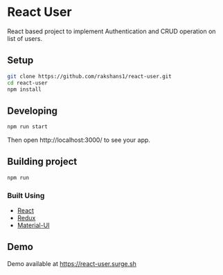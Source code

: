 React User
========================================

React based project to implement Authentication and CRUD operation on list of users.


## Setup

```bash
git clone https://github.com/rakshans1/react-user.git
cd react-user
npm install
```

## Developing

```bash
npm run start
```

Then open http://localhost:3000/ to see your app.

## Building project

```bash
npm run
```

### Built Using

- [React](https://reactjs.org)
- [Redux](https://redux.js.org)
- [Material-UI](https://material-ui.com/)


## Demo

Demo available at https://react-user.surge.sh